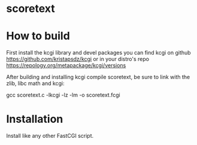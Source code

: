 # scoretext
# How to build
First install the kcgi library and devel packages you can find kcgi on github https://github.com/kristapsdz/kcgi
or in your distro's repo https://repology.org/metapackage/kcgi/versions

After building and installing kcgi compile scoretext, be sure to link with the zlib, libc math and kcgi:

gcc scoretext.c -lkcgi -lz -lm -o scoretext.fcgi

# Installation 
Install like any other FastCGI script.
